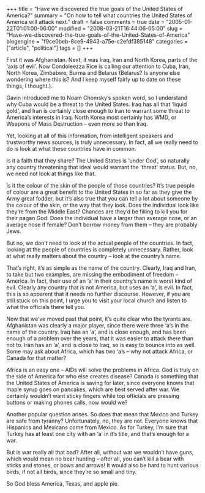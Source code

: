 +++
title = "Have we discovered the true goals of the United States of America?"
summary = "On how to tell what countries the United States of America will attack next."
draft = false
comments = true
date = "2005-01-22T01:01:00-06:00"
modified = "2008-03-21T16:44:06-05:00"
slug = "Have-we-discovered-the-true-goals-of-the-United-States-of-America"
blogengine = "f9ce0beb-8ce9-4943-a75e-c2efdf385148"
categories = ["article", "political"]
tags = []
+++

<p>
First it was Afghanistan. Next, it was Iraq, Iran and North Korea, parts of the &lsquo;axis of evil&rsquo;. Now Condoleezza Rice is calling our attention to Cuba, Iran, North Korea, Zimbabwe, Burma and Belarus (Belarus? Is anyone else wondering where this is? And I keep myself fairly up to date on these things, I thought.).
</p>
<p>
Gavin introduced me to Noam Chomsky&rsquo;s spoken word, so I understand why Cuba would be a threat to the United States. Iraq has all that &lsquo;liquid gold&rsquo;, and Iran is certainly close enough to Iran to warrant some threat to America&rsquo;s interests in Iraq. North Korea most certainly has WMD, or Weapons of Mass Destruction &ndash; even more so than Iraq.
</p>
<p>
Yet, looking at all of this information, from intelligent speakers and trustworthy news sources, is truly unnecessary. In fact, all we really need to do is look at what these countries have in common.
</p>
<p>
Is it a faith that they share? The United States is &lsquo;under God&rsquo;, so naturally any country threatening that ideal would warrant the &lsquo;threat&rsquo; status. But, no, we need not look at things like that.
</p>
<p>
Is it the colour of the skin of the people of those countries? It&rsquo;s true people of colour are a great benefit to the United States in so far as they give the Army great fodder, but it&rsquo;s also true that you can tell a lot about someone by the colour of the skin, or the way that they look. Does the individual look like they&rsquo;re from the Middle East? Chances are they&rsquo;d be filling to kill you for their pagan God. Does the individual have a larger than average nose, or an average nose if female? Don&rsquo;t borrow money from them &ndash; they are probably Jews.
</p>
<p>
But no, we don&rsquo;t need to look at the actual people of the countries. In fact, looking at the people of countries is completely unnecessary. Rather, look at what really matters about the country &ndash; look at the country&rsquo;s name.
</p>
<p>
That&rsquo;s right, it&rsquo;s as simple as the name of the country. Clearly, Iraq and Iran, to take but two examples, are missing the embodiment of freedom &ndash; America. In fact, their use of an &lsquo;a&rsquo; in their country&rsquo;s name is worst kind of evil. Clearly any country that is not America, but uses an &lsquo;a&rsquo;, is evil. In fact, this is so apparent that it needs no further discourse. However, if you are still stuck on this point, I urge you to visit your local church and listen to what the officials there tell you.
</p>
<p>
Now that we&rsquo;ve moved past that point, it&rsquo;s quite clear who the tyrants are. Afghanistan was clearly a major player, since there were three &lsquo;a&rsquo;s in the name of the country. Iraq has an &lsquo;a&rsquo;, and is close enough, and has been enough of a problem over the years, that it was easier to attack there than not to. Iran has an &lsquo;a&rsquo;, and is close to Iraq, so is easy to bounce into as well. Some may ask about Africa, which has two &lsquo;a&rsquo;s &ndash; why not attack Africa, or Canada for that matter?
</p>
<p>
Africa is an easy one &ndash; AIDs will solve the problems in Africa. God is truly on the side of America for who else creates disease? Canada is something that the United States of America is saving for later, since everyone knows that maple syrup goes on pancakes, which are best served after war. We certainly wouldn&rsquo;t want sticky fingers while top officials are pressing buttons or making phones calls, now would we?
</p>
<p>
Another popular question arises. So does that mean that Mexico and Turkey are safe from tyranny? Unfortunately, no, they are not. Everyone knows that Hispanics and Mexicans come from Mexico. As for Turkey, I&rsquo;m sure that Turkey has at least one city with an &lsquo;a&rsquo; in it&rsquo;s title, and that&rsquo;s enough for a war.
</p>
<p>
But is war really all that bad? After all, without war we wouldn&rsquo;t have guns, which would mean no bear hunting &ndash; after all, you can&rsquo;t kill a bear with sticks and stones, or bows and arrows! It would also be hard to hunt various birds, if not all birds, since they&rsquo;re so small and tiny.
</p>
<p>
So God bless America, Texas, and apple pie.
</p>

